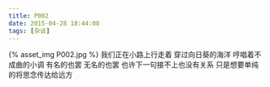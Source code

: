 ```yaml
---
title: P002
date: 2015-04-28 18:44:00
tags: [杂谈]
---
```


{% asset_img P002.jpg %}
我们正在小路上行走着
穿过向日葵的海洋
哼唱着不成曲的小调
有名的也罢 无名的也罢
也许下一句接不上也没有关系
只是想要单纯的将思念传达给远方

